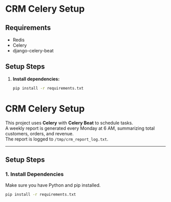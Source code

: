 # CRM Celery Setup

## Requirements
- Redis
- Celery
- django-celery-beat

## Setup Steps

1. **Install dependencies:**
   ```bash
   pip install -r requirements.txt
# CRM Celery Setup

This project uses **Celery** with **Celery Beat** to schedule tasks.  
A weekly report is generated every Monday at 6 AM, summarizing total customers, orders, and revenue.  
The report is logged to `/tmp/crm_report_log.txt`.

---

## Setup Steps

### 1. Install Dependencies
Make sure you have Python and pip installed.

```bash
pip install -r requirements.txt
